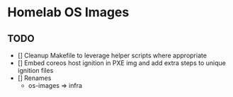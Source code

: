 <!--
SPDX-FileCopyrightText: 2025 NONE

SPDX-License-Identifier: Unlicense
-->

# Homelab OS Images

## TODO

- [] Cleanup Makefile to leverage helper scripts where appropriate
- [] Embed coreos host ignition in PXE img and add extra steps to unique ignition files
- [] Renames
  - os-images => infra
